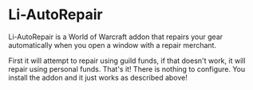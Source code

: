 # Li-AutoRepair

Li-AutoRepair is a World of Warcraft addon that repairs your gear automatically when you open a window with a repair merchant.

First it will attempt to repair using guild funds, if that doesn't work, it will repair using personal funds.
That's it! There is nothing to configure. You install the addon and it just works as described above!